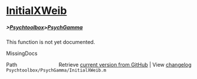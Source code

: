 # [InitialXWeib](InitialXWeib)
##### >[Psychtoolbox](Psychtoolbox)>[PsychGamma](PsychGamma)

This function is not yet documented.


 MissingDocs



<div class="code_header" style="text-align:right;">
  <span style="float:left;">Path&nbsp;&nbsp;</span> <span class="counter">Retrieve <a href=
  "https://raw.github.com/Psychtoolbox-3/Psychtoolbox-3/beta/Psychtoolbox/PsychGamma/InitialXWeib.m">current version from GitHub</a> | View <a href=
  "https://github.com/Psychtoolbox-3/Psychtoolbox-3/commits/beta/Psychtoolbox/PsychGamma/InitialXWeib.m">changelog</a></span>
</div>
<div class="code">
  <code>Psychtoolbox/PsychGamma/InitialXWeib.m</code>
</div>


